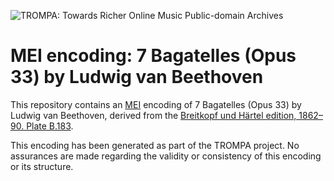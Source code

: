 ![TROMPA: Towards Richer Online Music Public-domain Archives](https://trompamusic.eu/sites/default/files/top-bar-logo_0_0.png)

# MEI encoding: 7 Bagatelles (Opus 33) by Ludwig van Beethoven

This repository contains an [MEI](https://music-encoding.org) encoding of 7 Bagatelles (Opus 33) by Ludwig van Beethoven, derived from the [Breitkopf und Härtel edition, 1862–90. Plate B.183](https://imslp.org/wiki/Special:ReverseLookup/58117).

This encoding has been generated as part of the TROMPA project. No assurances are made regarding the validity or consistency of this encoding or its structure.

